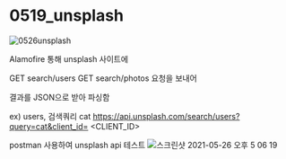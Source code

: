 # 0519_unsplash
![0526unsplash](https://user-images.githubusercontent.com/73145656/119624347-02440d80-be44-11eb-9c06-42a783a6ec06.gif)

Alamofire 통해 unsplash 사이트에 

GET search/users
GET search/photos
요청을 보내어

결과를 JSON으로 받아 파싱함

ex) users, 검색쿼리 cat
https://api.unsplash.com/search/users?query=cat&client_id= <CLIENT_ID>


postman 사용하여
unsplash api 테스트
![스크린샷 2021-05-26 오후 5 06 19](https://user-images.githubusercontent.com/73145656/119625100-ccebef80-be44-11eb-97d9-a95fd49ae093.png)
